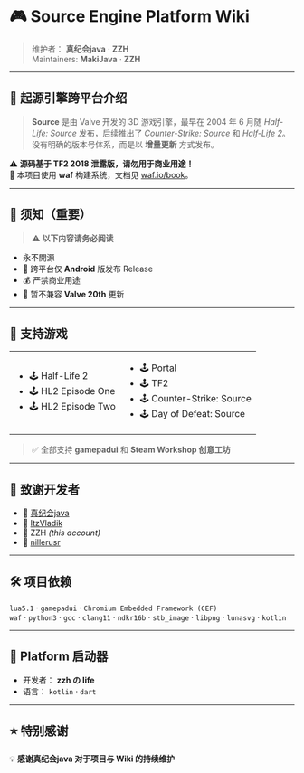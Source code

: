 # 🎮 Source Engine Platform Wiki

> 维护者： **真纪会java** · **ZZH**  
> Maintainers: **MakiJava** · **ZZH**

---

## 📖 起源引擎跨平台介绍

> **Source** 是由 Valve 开发的 3D 游戏引擎，最早在 2004 年 6 月随 *Half-Life: Source* 发布，后续推出了 *Counter-Strike: Source* 和 *Half-Life 2*。  
> 没有明确的版本号体系，而是以 **增量更新** 方式发布。

⚠️ **源码基于 TF2 2018 泄露版，请勿用于商业用途！**  
🔧 本项目使用 **waf** 构建系统，文档见 [waf.io/book](https://waf.io/book)。

---

## 🚫 须知（重要）
> ⚠️ **以下内容请务必阅读**

- 永不開源
- 📱 跨平台仅 **Android** 版发布 Release  
- 💰 严禁商业用途  
- 🔄 暂不兼容 **Valve 20th** 更新  

---

## 🎯 支持游戏

<table>
<tr>
<td>

- 🕹 Half-Life 2  
- 🕹 HL2 Episode One  
- 🕹 HL2 Episode Two  

</td>
<td>

- 🕹 Portal  
- 🕹 TF2  
- 🕹 Counter-Strike: Source  
- 🕹 Day of Defeat: Source  

</td>
</tr>
</table>

> ✅ 全部支持 **gamepadui** 和 **Steam Workshop 创意工坊**

---

## 🙏 致谢开发者
- 👤 [真纪会java](https://github.com/KonuriMakiJava)  
- 👤 [ItzVladik](https://github.com/ItzVladik)  
- 👤 ZZH *(this account)*  
- 👤 [nillerusr](https://github.com/nillerusr)  

---

## 🛠 项目依赖
`lua5.1` · `gamepadui` · `Chromium Embedded Framework (CEF)`  
`waf` · `python3` · `gcc` · `clang11` · `ndkr16b` · `stb_image` · `libpng` · `lunasvg` · `kotlin`

---

## 🚀 Platform 启动器
- 开发者： **zzh の life**  
- 语言： `kotlin` · `dart`

---

## ⭐ 特别感谢
💡 **感谢真纪会java 对于项目与 Wiki 的持续维护**
